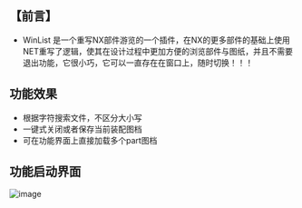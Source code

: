## 【前言】
* WinList 是一个重写NX部件游览的一个插件，在NX的更多部件的基础上使用NET重写了逻辑，使其在设计过程中更加方便的浏览部件与图纸，并且不需要退出功能，它很小巧，它可以一直存在在窗口上，随时切换！！！

## 功能效果
* 根据字符搜索文件，不区分大小写
* 一键式关闭或者保存当前装配图档
* 可在功能界面上直接加载多个part图档

## 功能启动界面

![image](https://github.com/ArongLuckys/WinList/assets/129584218/0af38df0-9713-4fc6-ad2e-90746296c0fc)
